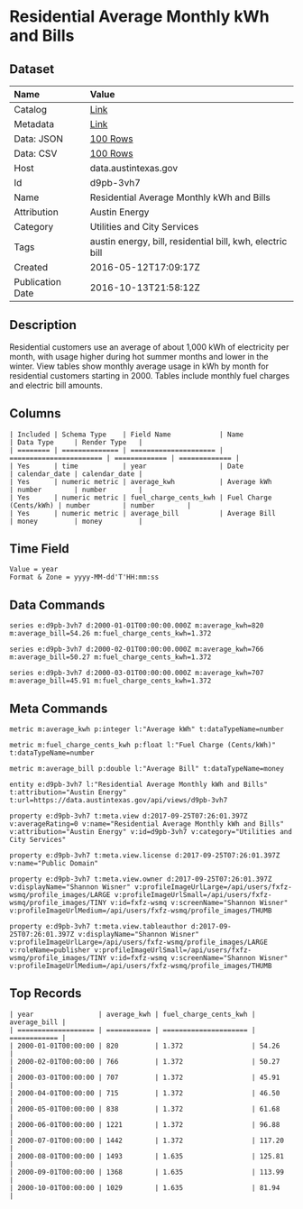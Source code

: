 # Residential Average Monthly kWh and Bills

## Dataset

| Name | Value |
| :--- | :---- |
| Catalog | [Link](https://catalog.data.gov/dataset/residential-average-monthly-kwh-and-bills) |
| Metadata | [Link](https://data.austintexas.gov/api/views/d9pb-3vh7) |
| Data: JSON | [100 Rows](https://data.austintexas.gov/api/views/d9pb-3vh7/rows.json?max_rows=100) |
| Data: CSV | [100 Rows](https://data.austintexas.gov/api/views/d9pb-3vh7/rows.csv?max_rows=100) |
| Host | data.austintexas.gov |
| Id | d9pb-3vh7 |
| Name | Residential Average Monthly kWh and Bills |
| Attribution | Austin Energy |
| Category | Utilities and City Services |
| Tags | austin energy, bill, residential bill, kwh, electric bill |
| Created | 2016-05-12T17:09:17Z |
| Publication Date | 2016-10-13T21:58:12Z |

## Description

Residential customers use an average of about 1,000 kWh of electricity per month, with usage higher during hot summer months and lower in the winter. View tables show monthly average usage in kWh by month for residential customers starting in 2000. Tables include monthly fuel charges and electric bill amounts.

## Columns

```ls
| Included | Schema Type    | Field Name            | Name                    | Data Type     | Render Type   |
| ======== | ============== | ===================== | ======================= | ============= | ============= |
| Yes      | time           | year                  | Date                    | calendar_date | calendar_date |
| Yes      | numeric metric | average_kwh           | Average kWh             | number        | number        |
| Yes      | numeric metric | fuel_charge_cents_kwh | Fuel Charge (Cents/kWh) | number        | number        |
| Yes      | numeric metric | average_bill          | Average Bill            | money         | money         |
```

## Time Field

```ls
Value = year
Format & Zone = yyyy-MM-dd'T'HH:mm:ss
```

## Data Commands

```ls
series e:d9pb-3vh7 d:2000-01-01T00:00:00.000Z m:average_kwh=820 m:average_bill=54.26 m:fuel_charge_cents_kwh=1.372

series e:d9pb-3vh7 d:2000-02-01T00:00:00.000Z m:average_kwh=766 m:average_bill=50.27 m:fuel_charge_cents_kwh=1.372

series e:d9pb-3vh7 d:2000-03-01T00:00:00.000Z m:average_kwh=707 m:average_bill=45.91 m:fuel_charge_cents_kwh=1.372
```

## Meta Commands

```ls
metric m:average_kwh p:integer l:"Average kWh" t:dataTypeName=number

metric m:fuel_charge_cents_kwh p:float l:"Fuel Charge (Cents/kWh)" t:dataTypeName=number

metric m:average_bill p:double l:"Average Bill" t:dataTypeName=money

entity e:d9pb-3vh7 l:"Residential Average Monthly kWh and Bills" t:attribution="Austin Energy" t:url=https://data.austintexas.gov/api/views/d9pb-3vh7

property e:d9pb-3vh7 t:meta.view d:2017-09-25T07:26:01.397Z v:averageRating=0 v:name="Residential Average Monthly kWh and Bills" v:attribution="Austin Energy" v:id=d9pb-3vh7 v:category="Utilities and City Services"

property e:d9pb-3vh7 t:meta.view.license d:2017-09-25T07:26:01.397Z v:name="Public Domain"

property e:d9pb-3vh7 t:meta.view.owner d:2017-09-25T07:26:01.397Z v:displayName="Shannon Wisner" v:profileImageUrlLarge=/api/users/fxfz-wsmq/profile_images/LARGE v:profileImageUrlSmall=/api/users/fxfz-wsmq/profile_images/TINY v:id=fxfz-wsmq v:screenName="Shannon Wisner" v:profileImageUrlMedium=/api/users/fxfz-wsmq/profile_images/THUMB

property e:d9pb-3vh7 t:meta.view.tableauthor d:2017-09-25T07:26:01.397Z v:displayName="Shannon Wisner" v:profileImageUrlLarge=/api/users/fxfz-wsmq/profile_images/LARGE v:roleName=publisher v:profileImageUrlSmall=/api/users/fxfz-wsmq/profile_images/TINY v:id=fxfz-wsmq v:screenName="Shannon Wisner" v:profileImageUrlMedium=/api/users/fxfz-wsmq/profile_images/THUMB
```

## Top Records

```ls
| year                | average_kwh | fuel_charge_cents_kwh | average_bill | 
| =================== | =========== | ===================== | ============ | 
| 2000-01-01T00:00:00 | 820         | 1.372                 | 54.26        | 
| 2000-02-01T00:00:00 | 766         | 1.372                 | 50.27        | 
| 2000-03-01T00:00:00 | 707         | 1.372                 | 45.91        | 
| 2000-04-01T00:00:00 | 715         | 1.372                 | 46.50        | 
| 2000-05-01T00:00:00 | 838         | 1.372                 | 61.68        | 
| 2000-06-01T00:00:00 | 1221        | 1.372                 | 96.88        | 
| 2000-07-01T00:00:00 | 1442        | 1.372                 | 117.20       | 
| 2000-08-01T00:00:00 | 1493        | 1.635                 | 125.81       | 
| 2000-09-01T00:00:00 | 1368        | 1.635                 | 113.99       | 
| 2000-10-01T00:00:00 | 1029        | 1.635                 | 81.94        | 
```